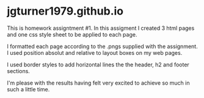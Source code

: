 # jgturner1979.github.io

This is homework assigntment #1. In this assigment I created 3 html pages and one css style sheet to be applied to each page.

I formatted each page according to the .pngs supplied with the assignment. I used position absolut and relative to layout boxes on my web pages.

I used border styles to add horizontal lines the the header, h2 and footer sections.

I'm please with the results having felt very excited to achieve so much in such a little time.